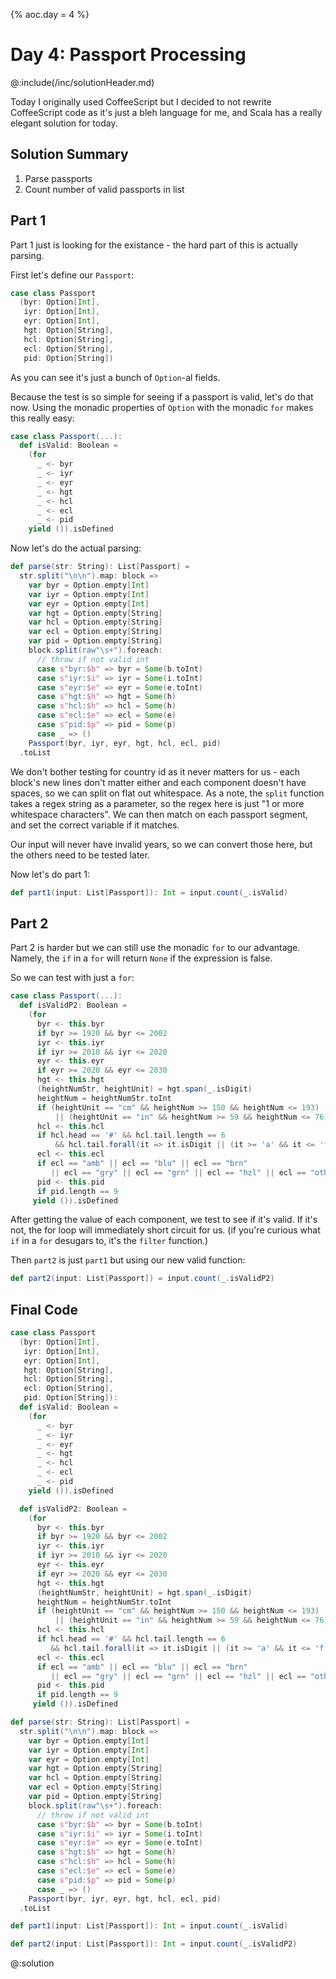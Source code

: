 {%
aoc.day = 4
%}

# Day 4: Passport Processing

@:include(/inc/solutionHeader.md)

Today I originally used CoffeeScript but I decided to not rewrite CoffeeScript code as it's just a bleh language for me,
and Scala has a really elegant solution for today.

## Solution Summary

1. Parse passports
2. Count number of valid passports in list

## Part 1

Part 1 just is looking for the existance - the hard part of this is actually parsing.

First let's define our `Passport`:

```scala 3
case class Passport
  (byr: Option[Int],
   iyr: Option[Int],
   eyr: Option[Int],
   hgt: Option[String],
   hcl: Option[String],
   ecl: Option[String],
   pid: Option[String])
```

As you can see it's just a bunch of `Option`-al fields. 

Because the test is so simple for seeing if a passport is valid, let's do that now.
Using the monadic properties of `Option` with the monadic `for` makes this really easy:

```scala 3
case class Passport(...):
  def isValid: Boolean =
    (for
      _ <- byr
      _ <- iyr
      _ <- eyr
      _ <- hgt
      _ <- hcl
      _ <- ecl
      _ <- pid
    yield ()).isDefined
```

Now let's do the actual parsing:

```scala 3
def parse(str: String): List[Passport] =
  str.split("\n\n").map: block =>
    var byr = Option.empty[Int]
    var iyr = Option.empty[Int]
    var eyr = Option.empty[Int]
    var hgt = Option.empty[String]
    var hcl = Option.empty[String]
    var ecl = Option.empty[String]
    var pid = Option.empty[String]
    block.split(raw"\s+").foreach:
      // throw if not valid int
      case s"byr:$b" => byr = Some(b.toInt)
      case s"iyr:$i" => iyr = Some(i.toInt)
      case s"eyr:$e" => eyr = Some(e.toInt)
      case s"hgt:$h" => hgt = Some(h)
      case s"hcl:$h" => hcl = Some(h)
      case s"ecl:$e" => ecl = Some(e)
      case s"pid:$p" => pid = Some(p)
      case _ => ()
    Passport(byr, iyr, eyr, hgt, hcl, ecl, pid)
  .toList
```

We don't bother testing for country id as it never matters for us - each block's new lines don't matter either and
each component doesn't have spaces, so we can split on flat out whitespace. As a note, the `split` function takes
a regex string as a parameter, so the regex here is just "1 or more whitespace characters". We can then match on each
passport segment, and set the correct variable if it matches.

Our input will never have invalid years, so we can convert those here, but the others need to be tested later.

Now let's do part 1:

```scala 3
def part1(input: List[Passport]): Int = input.count(_.isValid)
```

## Part 2

Part 2 is harder but we can still use the monadic `for` to our advantage. Namely, the `if` in a `for` will return `None` if the expression is false.

So we can test with just a `for`:

```scala 3
case class Passport(...):
  def isValidP2: Boolean =
    (for
      byr <- this.byr
      if byr >= 1920 && byr <= 2002
      iyr <- this.iyr
      if iyr >= 2010 && iyr <= 2020
      eyr <- this.eyr
      if eyr >= 2020 && eyr <= 2030
      hgt <- this.hgt
      (heightNumStr, heightUnit) = hgt.span(_.isDigit)
      heightNum = heightNumStr.toInt
      if (heightUnit == "cm" && heightNum >= 150 && heightNum <= 193)
          || (heightUnit == "in" && heightNum >= 59 && heightNum <= 76)
      hcl <- this.hcl
      if hcl.head == '#' && hcl.tail.length == 6 
          && hcl.tail.forall(it => it.isDigit || (it >= 'a' && it <= 'f'))
      ecl <- this.ecl
      if ecl == "amb" || ecl == "blu" || ecl == "brn" 
         || ecl == "gry" || ecl == "grn" || ecl == "hzl" || ecl == "oth"
      pid <- this.pid
      if pid.length == 9
     yield ()).isDefined
```

After getting the value of each component, we test to see if it's valid. If it's not, the for loop will immediately short circuit for us.
(if you're curious what `if` in a `for` desugars to, it's the `filter` function.)

Then `part2` is just `part1` but using our new valid function:

```scala 3
def part2(input: List[Passport]) = input.count(_.isValidP2)
```

## Final Code

```scala 3
case class Passport
  (byr: Option[Int],
   iyr: Option[Int],
   eyr: Option[Int],
   hgt: Option[String],
   hcl: Option[String],
   ecl: Option[String],
   pid: Option[String]):
  def isValid: Boolean =
    (for
      _ <- byr
      _ <- iyr
      _ <- eyr
      _ <- hgt
      _ <- hcl
      _ <- ecl
      _ <- pid
    yield ()).isDefined

  def isValidP2: Boolean =
    (for
      byr <- this.byr
      if byr >= 1920 && byr <= 2002
      iyr <- this.iyr
      if iyr >= 2010 && iyr <= 2020
      eyr <- this.eyr
      if eyr >= 2020 && eyr <= 2030
      hgt <- this.hgt
      (heightNumStr, heightUnit) = hgt.span(_.isDigit)
      heightNum = heightNumStr.toInt
      if (heightUnit == "cm" && heightNum >= 150 && heightNum <= 193) 
          || (heightUnit == "in" && heightNum >= 59 && heightNum <= 76)
      hcl <- this.hcl
      if hcl.head == '#' && hcl.tail.length == 6 
         && hcl.tail.forall(it => it.isDigit || (it >= 'a' && it <= 'f'))
      ecl <- this.ecl
      if ecl == "amb" || ecl == "blu" || ecl == "brn" 
         || ecl == "gry" || ecl == "grn" || ecl == "hzl" || ecl == "oth"
      pid <- this.pid
      if pid.length == 9
     yield ()).isDefined

def parse(str: String): List[Passport] =
  str.split("\n\n").map: block =>
    var byr = Option.empty[Int]
    var iyr = Option.empty[Int]
    var eyr = Option.empty[Int]
    var hgt = Option.empty[String]
    var hcl = Option.empty[String]
    var ecl = Option.empty[String]
    var pid = Option.empty[String]
    block.split(raw"\s+").foreach:
      // throw if not valid int
      case s"byr:$b" => byr = Some(b.toInt)
      case s"iyr:$i" => iyr = Some(i.toInt)
      case s"eyr:$e" => eyr = Some(e.toInt)
      case s"hgt:$h" => hgt = Some(h)
      case s"hcl:$h" => hcl = Some(h)
      case s"ecl:$e" => ecl = Some(e)
      case s"pid:$p" => pid = Some(p)
      case _ => ()
    Passport(byr, iyr, eyr, hgt, hcl, ecl, pid)
  .toList

def part1(input: List[Passport]): Int = input.count(_.isValid)

def part2(input: List[Passport]): Int = input.count(_.isValidP2)
```

@:solution
